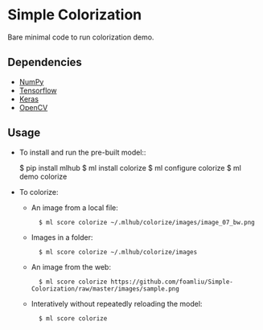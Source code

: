 # Simple Colorization

Bare minimal code to run colorization demo.

## Dependencies

- [NumPy](http://docs.scipy.org/doc/numpy-1.10.1/user/install.html)
- [Tensorflow](https://www.tensorflow.org/versions/r0.8/get_started/os_setup.html)
- [Keras](https://keras.io/#installation)
- [OpenCV](https://opencv-python-tutroals.readthedocs.io/en/latest/)

## Usage

* To install and run the pre-built model::

  $ pip install mlhub
  $ ml install colorize
  $ ml configure colorize
  $ ml demo colorize

* To colorize:

  - An image from a local file:

    ```console
      $ ml score colorize ~/.mlhub/colorize/images/image_07_bw.png
    ```

  - Images in a folder:

    ```console
      $ ml score colorize ~/.mlhub/colorize/images
    ```

  - An image from the web:

    ```console
      $ ml score colorize https://github.com/foamliu/Simple-Colorization/raw/master/images/sample.png
    ```

  - Interatively without repeatedly reloading the model:

    ```console
      $ ml score colorize
    ```

